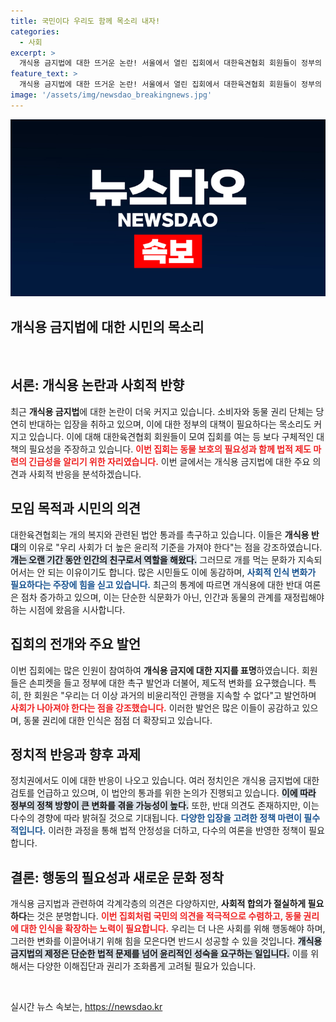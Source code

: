 ```yaml
---
title: 국민이다 우리도 함께 목소리 내자!
categories:
  - 사회
excerpt: >
  개식용 금지법에 대한 뜨거운 논란! 서울에서 열린 집회에서 대한육견협회 회원들이 정부의 지원 대책을 촉구하는 모습이 포착됐다. 과연 그들의 목소리는 어떻게 세상의 이목을 끌고 있을까?
feature_text: >
  개식용 금지법에 대한 뜨거운 논란! 서울에서 열린 집회에서 대한육견협회 회원들이 정부의 지원 대책을 촉구하는 모습이 포착됐다. 과연 그들의 목소리는 어떻게 세상의 이목을 끌고 있을까?
image: '/assets/img/newsdao_breakingnews.jpg'
---
```


<p><img src="/assets/img/newsdao_breakingnews.jpg" alt="firstkoreanews 속보" /></p>

<h2 data-ke-size="size26">개식용 금지법에 대한 시민의 목소리</h2>

<p data-ke-size="size16">&nbsp;</p>

<h2 data-ke-size="size26">서론: 개식용 논란과 사회적 반향</h2>

<p data-ke-size="size16">최근 <b>개식용 금지법</b>에 대한 논란이 더욱 커지고 있습니다. 소비자와 동물 권리 단체는 당연히 반대하는 입장을 취하고 있으며, 이에 대한 정부의 대책이 필요하다는 목소리도 커지고 있습니다. 이에 대해 대한육견협회 회원들이 모여 집회를 여는 등 보다 구체적인 대책의 필요성을 주장하고 있습니다. <b><span style="color: #ee2323;">이번 집회는 동물 보호의 필요성과 함께 법적 제도 마련의 긴급성을 알리기 위한 자리였습니다.</span></b> 이번 글에서는 개식용 금지법에 대한 주요 의견과 사회적 반응을 분석하겠습니다.</p>

<h2 data-ke-size="size26">모임 목적과 시민의 의견</h2>

<p data-ke-size="size16">대한육견협회는 개의 복지와 관련된 법안 통과를 촉구하고 있습니다. 이들은 <b>개식용 반대</b>의 이유로 "우리 사회가 더 높은 윤리적 기준을 가져야 한다"는 점을 강조하였습니다. <b><span style="background-color: #21538527;">개는 오랜 기간 동안 인간의 친구로서 역할을 해왔다.</span></b> 그러므로 개를 먹는 문화가 지속되어서는 안 되는 이유이기도 합니다. 많은 시민들도 이에 동감하며, <b><span style="color: #1a5490;">사회적 인식 변화가 필요하다는 주장에 힘을 싣고 있습니다.</span></b> 최근의 통계에 따르면 개식용에 대한 반대 여론은 점차 증가하고 있으며, 이는 단순한 식문화가 아닌, 인간과 동물의 관계를 재정립해야 하는 시점에 왔음을 시사합니다.</p>

<h2 data-ke-size="size26">집회의 전개와 주요 발언</h2>

<p data-ke-size="size16">이번 집회에는 많은 인원이 참여하여 <b>개식용 금지에 대한 지지를 표명</b>하였습니다. 회원들은 손피켓을 들고 정부에 대한 촉구 발언과 더불어, 제도적 변화를 요구했습니다. 특히, 한 회원은 "우리는 더 이상 과거의 비윤리적인 관행을 지속할 수 없다"고 발언하며 <b><span style="color: #ee2323;">사회가 나아져야 한다는 점을 강조했습니다.</span></b> 이러한 발언은 많은 이들이 공감하고 있으며, 동물 권리에 대한 인식은 점점 더 확장되고 있습니다.</p>

<h2 data-ke-size="size26">정치적 반응과 향후 과제</h2>

<p data-ke-size="size16">정치권에서도 이에 대한 반응이 나오고 있습니다. 여러 정치인은 개식용 금지법에 대한 검토를 언급하고 있으며, 이 법안의 통과를 위한 논의가 진행되고 있습니다. <b><span style="background-color: #21538527;">이에 따라 정부의 정책 방향이 큰 변화를 겪을 가능성이 높다.</span></b> 또한, 반대 의견도 존재하지만, 이는 다수의 경향에 따라 밝혀질 것으로 기대됩니다. <b><span style="color: #1a5490;">다양한 입장을 고려한 정책 마련이 필수적입니다.</span></b> 이러한 과정을 통해 법적 안정성을 더하고, 다수의 여론을 반영한 정책이 필요합니다.</p>

<h2 data-ke-size="size26">결론: 행동의 필요성과 새로운 문화 정착</h2>

<p data-ke-size="size16">개식용 금지법과 관련하여 각계각층의 의견은 다양하지만, <b>사회적 합의가 절실하게 필요하다</b>는 것은 분명합니다. <b><span style="color: #ee2323;">이번 집회처럼 국민의 의견을 적극적으로 수렴하고, 동물 권리에 대한 인식을 확장하는 노력이 필요합니다.</span></b> 우리는 더 나은 사회를 위해 행동해야 하며, 그러한 변화를 이끌어내기 위해 힘을 모은다면 반드시 성공할 수 있을 것입니다. <b><span style="background-color: #21538527;">개식용 금지법의 제정은 단순한 법적 문제를 넘어 윤리적인 성숙을 요구하는 일입니다.</span></b> 이를 위해서는 다양한 이해집단과 권리가 조화롭게 고려될 필요가 있습니다.</p>

<p data-ke-size="size16">&nbsp;</p>
실시간 뉴스 속보는, <a href="https://newsdao.kr" rel="dofollow">https://newsdao.kr</a>



